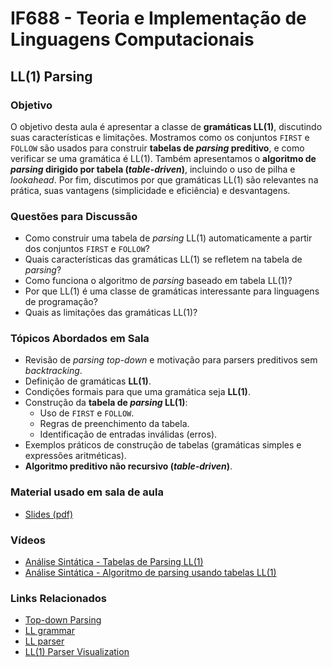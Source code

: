 # IF688 - Teoria e Implementação de Linguagens Computacionais

## LL(1) Parsing

### Objetivo

O objetivo desta aula é apresentar a classe de **gramáticas LL(1)**, discutindo suas características e limitações. Mostramos como os conjuntos `FIRST` e `FOLLOW` são usados para construir **tabelas de _parsing_ preditivo**, e como verificar se uma gramática é LL(1). Também apresentamos o **algoritmo de _parsing_ dirigido por tabela (_table-driven_)**, incluindo o uso de pilha e _lookahead_. Por fim, discutimos por que gramáticas LL(1) são relevantes na prática, suas vantagens (simplicidade e eficiência) e desvantagens.

### Questões para Discussão

* Como construir uma tabela de _parsing_ LL(1) automaticamente a partir dos conjuntos `FIRST` e `FOLLOW`?
* Quais características das gramáticas LL(1) se refletem na tabela de _parsing_?
* Como funciona o algoritmo de _parsing_ baseado em tabela LL(1)?
* Por que LL(1) é uma classe de gramáticas interessante para linguagens de programação?
* Quais as limitações das gramáticas LL(1)?

### Tópicos Abordados em Sala

* Revisão de _parsing top-down_ e motivação para parsers preditivos sem _backtracking_.
* Definição de gramáticas **LL(1)**.
* Condições formais para que uma gramática seja **LL(1)**.
* Construção da **tabela de _parsing_ LL(1)**:
  * Uso de `FIRST` e `FOLLOW`.
  * Regras de preenchimento da tabela.
  * Identificação de entradas inválidas (erros).
* Exemplos práticos de construção de tabelas (gramáticas simples e expressões aritméticas).
* **Algoritmo preditivo não recursivo (_table-driven_)**.

### Material usado em sala de aula

- [Slides (pdf)](https://drive.google.com/file/d/1I6VBtOn-Q4LzkoZd9kkqVjvOOH9SYvlt/view?usp=sharing)

### Vídeos

- [Análise Sintática - Tabelas de Parsing LL(1)](https://www.youtube.com/watch?v=qohr0etEVEs&list=PLHoVp5NAbKJZanQ-2HnVc_REanYaSJ5bz&index=6)
- [Análise Sintática - Algoritmo de parsing usando tabelas LL(1)](https://www.youtube.com/watch?v=eTZu1nZKp_M&list=PLHoVp5NAbKJZanQ-2HnVc_REanYaSJ5bz&index=7)

### Links Relacionados

- [Top-down Parsing](https://en.wikipedia.org/wiki/Top-down_parsing)
- [LL grammar](https://en.wikipedia.org/wiki/LL_grammar)
- [LL parser](https://en.wikipedia.org/wiki/LL_parser)
- [LL(1) Parser Visualization](https://www.cs.princeton.edu/courses/archive/spring20/cos320/LL1/)